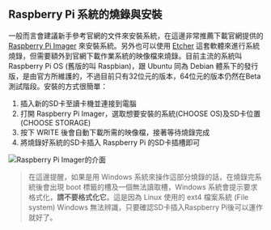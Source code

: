 ## Raspberry Pi 系統的燒錄與安裝
一般而言會建議新手參考官網的文件來安裝系統，在這邊非常推薦下載官網提供的 [Raspberry Pi Imager](https://www.raspberrypi.org/software/) 來安裝系統。另外也可以使用 [Etcher](https://www.balena.io/etcher/) 這套軟體來進行系統燒錄，但需要額外到官網下載作業系統的映像檔來燒錄。目前主流的系統叫 Raspberry Pi OS (舊版的叫 Raspbian)，跟 Ubuntu 同為 Debian 體系下的發行版，是由官方所維護的，不過目前只有32位元的版本，64位元的版本仍然在Beta測試階段。安裝的方式很簡單：
1. 插入新的SD卡至讀卡機並連接到電腦
2. 打開 Raspberry Pi Imager，選取想要安裝的系統(CHOOSE OS)及SD卡位置(CHOOSE STORAGE)
3. 按下 WRITE 後會自動下載所需的映像檔，接著等待燒錄完成
4. 將燒錄好系統的SD卡插入 Raspberry Pi 的SD卡插槽即可

![Raspberry Pi Imager的介面](https://i.imgur.com/d3bj2tj.png)

> 在這邊提醒，如果是用 Windows 系統來操作這部分燒錄的話，在燒錄完系統後會出現 boot 標籤的槽及一個無法讀取槽，Windows 系統會提示要求格式化，**請不要格式化它**。這是因為 Linux 使用的 ext4 檔案系統 (File system) Windows 無法辨識，只要確認SD卡插入Raspberry Pi後可以運作就好了。
